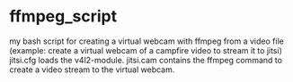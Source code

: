 # ffmpeg_script
my bash script for creating a virtual webcam with ffmpeg from a video file
(example: create a virtual webcam of a campfire video to stream it to jitsi)
jitsi.cfg loads the v4l2-module. 
jitsi.cam contains the ffmpeg command to create a video stream to the virtual webcam. 
